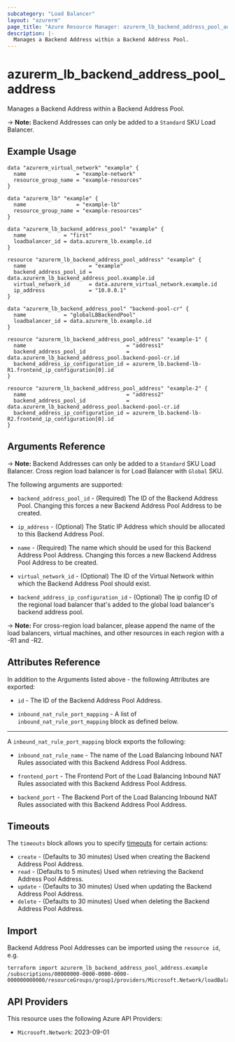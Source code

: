 ```yaml
---
subcategory: "Load Balancer"
layout: "azurerm"
page_title: "Azure Resource Manager: azurerm_lb_backend_address_pool_address"
description: |-
  Manages a Backend Address within a Backend Address Pool.
---
```


# azurerm_lb_backend_address_pool_address

Manages a Backend Address within a Backend Address Pool.

-> **Note:** Backend Addresses can only be added to a `Standard` SKU Load Balancer.

## Example Usage

```hcl
data "azurerm_virtual_network" "example" {
  name                = "example-network"
  resource_group_name = "example-resources"
}

data "azurerm_lb" "example" {
  name                = "example-lb"
  resource_group_name = "example-resources"
}

data "azurerm_lb_backend_address_pool" "example" {
  name            = "first"
  loadbalancer_id = data.azurerm_lb.example.id
}

resource "azurerm_lb_backend_address_pool_address" "example" {
  name                    = "example"
  backend_address_pool_id = data.azurerm_lb_backend_address_pool.example.id
  virtual_network_id      = data.azurerm_virtual_network.example.id
  ip_address              = "10.0.0.1"
}

data "azurerm_lb_backend_address_pool" "backend-pool-cr" {
  name            = "globalLBBackendPool"
  loadbalancer_id = data.azurerm_lb.example.id
}

resource "azurerm_lb_backend_address_pool_address" "example-1" {
  name                                = "address1"
  backend_address_pool_id             = data.azurerm_lb_backend_address_pool.backend-pool-cr.id
  backend_address_ip_configuration_id = azurerm_lb.backend-lb-R1.frontend_ip_configuration[0].id
}

resource "azurerm_lb_backend_address_pool_address" "example-2" {
  name                                = "address2"
  backend_address_pool_id             = data.azurerm_lb_backend_address_pool.backend-pool-cr.id
  backend_address_ip_configuration_id = azurerm_lb.backend-lb-R2.frontend_ip_configuration[0].id
}
```

## Arguments Reference

-> **Note:** Backend Addresses can only be added to a `Standard` SKU Load Balancer. Cross region load balancer is for Load Balancer with `Global` SKU.

The following arguments are supported:

* `backend_address_pool_id` - (Required) The ID of the Backend Address Pool. Changing this forces a new Backend Address Pool Address to be created.

* `ip_address` - (Optional) The Static IP Address which should be allocated to this Backend Address Pool.

* `name` - (Required) The name which should be used for this Backend Address Pool Address. Changing this forces a new Backend Address Pool Address to be created.

* `virtual_network_id` - (Optional) The ID of the Virtual Network within which the Backend Address Pool should exist.

* `backend_address_ip_configuration_id` - (Optional) The ip config ID of the regional load balancer that's added to the global load balancer's backend address pool.

-> **Note:** For cross-region load balancer, please append the name of the load balancers, virtual machines, and other resources in each region with a -R1 and -R2.

## Attributes Reference

In addition to the Arguments listed above - the following Attributes are exported:

* `id` - The ID of the Backend Address Pool Address.

* `inbound_nat_rule_port_mapping` - A list of `inbound_nat_rule_port_mapping` block as defined below.

---

A `inbound_nat_rule_port_mapping` block exports the following:

* `inbound_nat_rule_name` - The name of the Load Balancing Inbound NAT Rules associated with this Backend Address Pool Address.

* `frontend_port` - The Frontend Port of the Load Balancing Inbound NAT Rules associated with this Backend Address Pool Address.

* `backend_port` - The Backend Port of the Load Balancing Inbound NAT Rules associated with this Backend Address Pool Address.

## Timeouts

The `timeouts` block allows you to specify [timeouts](https://www.terraform.io/language/resources/syntax#operation-timeouts) for certain actions:

* `create` - (Defaults to 30 minutes) Used when creating the Backend Address Pool Address.
* `read` - (Defaults to 5 minutes) Used when retrieving the Backend Address Pool Address.
* `update` - (Defaults to 30 minutes) Used when updating the Backend Address Pool Address.
* `delete` - (Defaults to 30 minutes) Used when deleting the Backend Address Pool Address.

## Import

Backend Address Pool Addresses can be imported using the `resource id`, e.g.

```shell
terraform import azurerm_lb_backend_address_pool_address.example /subscriptions/00000000-0000-0000-0000-000000000000/resourceGroups/group1/providers/Microsoft.Network/loadBalancers/loadBalancer1/backendAddressPools/backendAddressPool1/addresses/address1
```

## API Providers
<!-- This section is generated, changes will be overwritten -->
This resource uses the following Azure API Providers:

* `Microsoft.Network`: 2023-09-01
